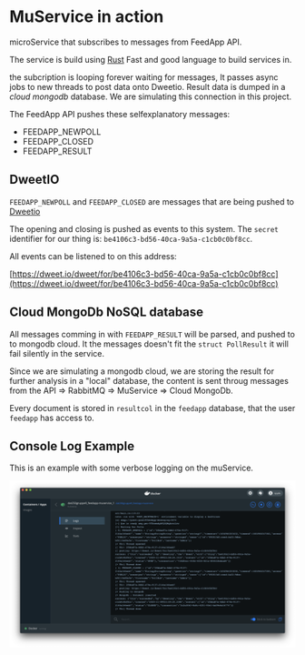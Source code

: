 # MuService in action

microService that subscribes to messages from FeedApp API.

The service is build using [Rust](www.rust-lang.org)
Fast and good language to build services in.

the subcription is looping forever waiting for messages, 
It passes async jobs to new threads to post data onto Dweetio.
Result data is dumped in a _cloud mongodb_ database.
We are simulating this connection in this project.

The FeedApp API pushes these selfexplanatory messages:

* FEEDAPP_NEWPOLL
* FEEDAPP_CLOSED
* FEEDAPP_RESULT

## DweetIO

`FEEDAPP_NEWPOLL` and `FEEDAPP_CLOSED` are messages that are being pushed to
[Dweetio](https://dweet.io)

The opening and closing is pushed as events to this system.
The `secret` identifier for our thing is: `be4106c3-bd56-40ca-9a5a-c1cb0c0bf8cc`.

All events can be listened to on this address:

[https://dweet.io/dweet/for/be4106c3-bd56-40ca-9a5a-c1cb0c0bf8cc](https://dweet.io/dweet/for/be4106c3-bd56-40ca-9a5a-c1cb0c0bf8cc)

## Cloud MongoDb NoSQL database

All messages comming in with `FEEDAPP_RESULT` will be parsed,
and pushed to to mongodb cloud.
It the messages doesn't fit the `struct PollResult` it will fail silently in the service.

Since we are simulating a mongodb cloud, we are storing the result for further analysis in a "local" database, the content is sent throug messages from the API => RabbitMQ => MuService => Cloud MongoDb.

Every document is stored in `resultcol` in the `feedapp` database,
that the user `feedapp` has access to.

## Console Log Example

This is an example with some verbose logging on the muService.

![consolelog](muservice/muservice_console.png)